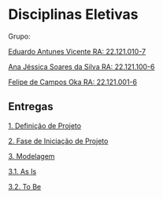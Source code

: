 # Disciplinas Eletivas

Grupo:

[Eduardo Antunes Vicente RA: 22.121.010-7](https://github.com/EduardoAVicente)

[Ana Jéssica Soares da Silva RA: 22.121.100-6](https://github.com/AnaJessicaSS)

[Felipe de Campos Oka RA: 22.121.001-6](https://github.com/KaburauNero)

## Entregas


[1. Definição de Projeto](https://github.com/EduardoAVicente/Disciplinas-Eletivas/wiki/Defini%C3%A7%C3%A3o-de-Projeto)

[2. Fase de Iniciação de Projeto](https://github.com/EduardoAVicente/Disciplinas-Eletivas/wiki/Fase-de-Inicia%C3%A7%C3%A3o-de-Projeto)

[3. Modelagem](https://github.com/EduardoAVicente/Disciplinas-Eletivas/wiki/Modelagem)

[3.1. As Is](https://github.com/EduardoAVicente/Disciplinas-Eletivas/wiki/Modelagem#as-is)

[3.2. To Be]()
